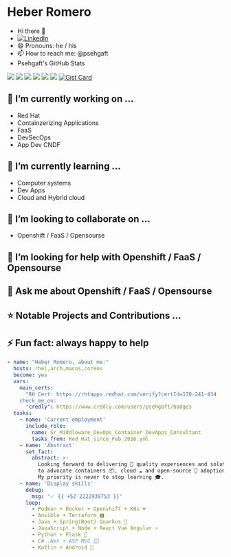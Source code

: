 # Heber Romero
- Hi there 👋
- [![LinkedIn][linkedin-shield]][linkedin-url]
- 😄 Pronouns: he / his
- 📫 How to reach me: @psehgaft
- Psehgaft's GitHub Stats
 
![](https://github-readme-stats.vercel.app/api?username=psehgaft&show_icons=true&theme=github_dark_dimmed&show=reviews,discussions_started,discussions_answered,prs_merged,prs_merged_percentage)
![](https://github-profile-summary-cards.vercel.app/api/cards/profile-details?username=psehgaft&theme=nord_dark)
![](https://github-profile-summary-cards.vercel.app/api/cards/repos-per-language?username=psehgaft&theme=nord_dark)
![](https://github-profile-summary-cards.vercel.app/api/cards/most-commit-language?username=psehgaft&theme=nord_dark)
![](https://github-profile-summary-cards.vercel.app/api/cards/stats?username=psehgaft&theme=nord_dark)
![](https://github-profile-summary-cards.vercel.app/api/cards/productive-time?username=psehgaft&theme=nord_dark)
[![Gist Card](https://github-readme-stats.vercel.app/api/gist?id=bbfce31e0217a3689c8d961a356cb10d)](https://gist.github.com/psehgaft/d52e866c8338ce7d5e819fcf4108f6a1/)

## 🔭 I’m currently working on ...
* Red Hat
* Containzerizing Applications
* FaaS
* DevSecOps
* App Dev CNDF

## 🌱 I’m currently learning ...
* Computer systems
* Dev Apps
* Cloud and Hybrid cloud

## 👯 I’m looking to collaborate on ...
* Openshift / FaaS / Opensourse

## 🤔 I’m looking for help with Openshift / FaaS / Opensourse

## 💬 Ask me about Openshift /  FaaS / Opensourse

## ⭐️ Notable Projects and Contributions ...

## ⚡ Fun fact: always happy to help

```yaml
- name: "Heber Romero, about me:"
  hosts: rhel,arch,macos,coreos
  become: yes
  vars:
    main_certs:
      "RH Cert: https://rhtapps.redhat.com/verify?certId=170-241-434
    check_me_on:
      "credly": https://www.credly.com/users/psehgaft/badges
  tasks:
    - name: 'Current employment'
      include_role:
        name: Sr_Middleware_DevOps_Container_DevApps_Consultant
        tasks_from: Red_Hat_since_Feb_2016.yml
    - name: 'Abstract'
      set_fact:
        abstract: >-
          Looking forward to delivering 📩 quality experiences and solutions, 
          to advocate containers 📦, cloud ☁️ and open-source 📖 adoptions.
          My priority is never to stop learning 🎓.
    - name: 'Display skills'
      debug:
        msg: "✅ {{ +52 2222939753 }}"
      loop:
        - Podman + Docker + Openshift + K8s ☸️
        - Ansible + Terraform 🅰️
        - Java + Spring(Boot) Quarkus 🍃
        - JavaScript + Node + React Vue Angular ⚛️
        - Python + Flask 🐍
        - C# .Net + ASP MVC 🪟
        - Kotlin + Android 📱
```


[linkedin-url]: https://www.linkedin.com/in/psehgaft/
[linkedin-shield]: https://img.shields.io/badge/-LinkedIn-black.svg?style=for-the-badge&logo=linkedin&colorB=555

<!--
**psehgaft/psehgaft** is a ✨ _special_ ✨ repository because its `README.md` (this file) appears on your GitHub profile.

Here are some ideas to get you started:

- 🔭 I’m currently working on ...
- 🌱 I’m currently learning ...
- 👯 I’m looking to collaborate on ...
- 🤔 I’m looking for help with ...
- 💬 Ask me about ...
- 📫 How to reach me: ...
- 😄 Pronouns: ...
- ⚡ Fun fact: ...

---
- name: "Heber Romero, about me:"
  hosts: rhel,arch,macos,coreos
  become: yes
  vars:
    main_certs:
      "RH Cert: https://rhtapps.redhat.com/verify?certId=170-241-434
    check_me_on:
      "credly": https://www.credly.com/users/psehgaft/badges
  tasks:
    - name: 'Current employment'
      include_role:
        name: Sr_Middleware_DevOps_Container_DevApps_Consultant
        tasks_from: Red_Hat_since_Feb_2016.yml
    - name: 'Abstract'
      set_fact:
        abstract: >-
          Looking forward to delivering 📩 quality experiences and solutions, 
          to advocate containers 📦, cloud ☁️ and open-source 📖 adoptions.
          My priority is never to stop learning 🎓.
    - name: 'Display skills'
      debug:
        msg: "✅ {{ +52 2222939753 }}"
      loop:
        - Podman + Docker + Openshift + K8s ☸️
        - Ansible + Terraform 🅰️
        - Java + Spring(Boot) Quarkus 🍃
        - JavaScript + Node + React Vue Angular ⚛️
        - Python + Flask 🐍
        - C# .Net + ASP MVC 🪟
        - Kotlin + Android 📱

-->


